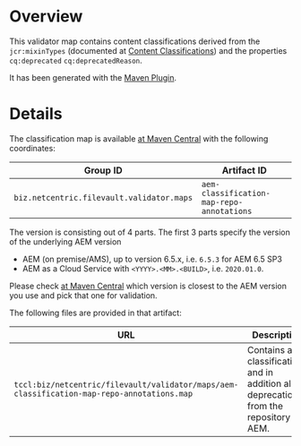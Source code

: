 # Overview
This validator map contains content classifications derived from the `jcr:mixinTypes` (documented at [Content Classifications][1]) and the properties `cq:deprecated` `cq:deprecatedReason`.

It has been generated with the [Maven Plugin][2].

# Details
The classification map is available [at Maven Central][3] with the following coordinates:

Group ID | Artifact ID
--- | --- 
`biz.netcentric.filevault.validator.maps` | `aem-classification-map-repo-annotations`


The version is consisting out of 4 parts.
The first 3 parts specify the version of the underlying AEM version

- AEM (on premise/AMS), up to version 6.5.x, i.e. `6.5.3` for AEM 6.5 SP3
- AEM as a Cloud Service with `<YYYY>.<MM>.<BUILD>`, i.e. `2020.01.0`.

Please check [at Maven Central][3] which version is closest to the AEM version you use and pick that one for validation.

The following files are provided in that artifact:

URL| Description
--- | ---
`tccl:biz/netcentric/filevault/validator/maps/aem-classification-map-repo-annotations.map` | Contains all classifications and in addition also deprecations from the repository of AEM.

[1]: https://docs.adobe.com/content/help/en/experience-manager-65/deploying/upgrading/sustainable-upgrades.html#content-classifications
[2]: ../../aem-classification-maven-plugin/README.md
[3]: https://search.maven.org/search?q=g:biz.netcentric.filevault.validator.maps%20AND%20a:aem-classification-map-repo-annotations
